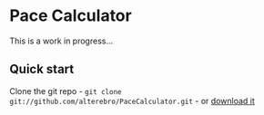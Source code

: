 # Pace Calculator

This is a work in progress...


## Quick start

Clone the git repo - `git clone git://github.com/alterebro/PaceCalculator.git` -
or [download it](https://github.com/alterebro/PaceCalculator/zipball/master)
